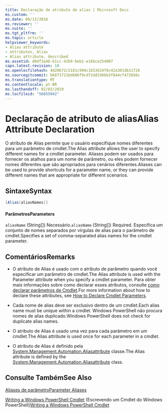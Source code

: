```yaml
---
title: Declaração de atributo de alias | Microsoft Docs
ms.custom: ''
ms.date: 09/13/2016
ms.reviewer: ''
ms.suite: ''
ms.tgt_pltfrm: ''
ms.topic: article
helpviewer_keywords:
- Alias attribute
- attributes, Alias
- Alias attribute, described
ms.assetid: d0df3a46-b1cc-42b9-beb1-e16bce254007
caps.latest.revision: 10
ms.openlocfilehash: 4d20672c5181c994c1b53624f6c42a301db11f26
ms.sourcegitcommit: b6871f21bd666f9cd71dd336bb3f844cf472b56c
ms.translationtype: MT
ms.contentlocale: pt-BR
ms.lasthandoff: 02/03/2019
ms.locfileid: "56855042"
---
```

# <a name="alias-attribute-declaration"></a><span data-ttu-id="6d6d9-102">Declaração de atributo de alias</span><span class="sxs-lookup"><span data-stu-id="6d6d9-102">Alias Attribute Declaration</span></span>

<span data-ttu-id="6d6d9-103">O atributo de Alias permite que o usuário especifique nomes diferentes para um parâmetro de cmdlet.</span><span class="sxs-lookup"><span data-stu-id="6d6d9-103">The Alias attribute allows the user to specify different names for a cmdlet parameter.</span></span> <span data-ttu-id="6d6d9-104">Aliases podem ser usados para fornecer os atalhos para um nome de parâmetro, ou eles podem fornecer nomes diferentes que são apropriados para cenários diferentes.</span><span class="sxs-lookup"><span data-stu-id="6d6d9-104">Aliases can be used to provide shortcuts for a parameter name, or they can provide different names that are appropriate for different scenarios.</span></span>

## <a name="syntax"></a><span data-ttu-id="6d6d9-105">Sintaxe</span><span class="sxs-lookup"><span data-stu-id="6d6d9-105">Syntax</span></span>

```csharp
[Alias(aliasNames)]
```

#### <a name="parameters"></a><span data-ttu-id="6d6d9-106">Parâmetros</span><span class="sxs-lookup"><span data-stu-id="6d6d9-106">Parameters</span></span>

<span data-ttu-id="6d6d9-107">`aliasName` (String[]) Necessário.</span><span class="sxs-lookup"><span data-stu-id="6d6d9-107">`aliasName` (String[]) Required.</span></span> <span data-ttu-id="6d6d9-108">Especifica um conjunto de nomes separados por vírgulas de alias para o parâmetro de cmdlet.</span><span class="sxs-lookup"><span data-stu-id="6d6d9-108">Specifies a set of comma-separated alias names for the cmdlet parameter.</span></span>

## <a name="remarks"></a><span data-ttu-id="6d6d9-109">Comentários</span><span class="sxs-lookup"><span data-stu-id="6d6d9-109">Remarks</span></span>

- <span data-ttu-id="6d6d9-110">O atributo de Alias é usado com o atributo de parâmetro quando você especificar um parâmetro de cmdlet.</span><span class="sxs-lookup"><span data-stu-id="6d6d9-110">The Alias attribute is used with the Parameter attribute when you specify a cmdlet parameter.</span></span> <span data-ttu-id="6d6d9-111">Para obter mais informações sobre como declarar esses atributos, consulte [como declarar parâmetros de Cmdlet](./how-to-declare-cmdlet-parameters.md).</span><span class="sxs-lookup"><span data-stu-id="6d6d9-111">For more information about how to declare these attributes, see [How to Declare Cmdlet Parameters](./how-to-declare-cmdlet-parameters.md).</span></span>

- <span data-ttu-id="6d6d9-112">Cada nome de alias deve ser exclusivo dentro de um cmdlet.</span><span class="sxs-lookup"><span data-stu-id="6d6d9-112">Each alias name must be unique within a cmdlet.</span></span> <span data-ttu-id="6d6d9-113">Windows PowerShell não procura nomes de alias duplicado.</span><span class="sxs-lookup"><span data-stu-id="6d6d9-113">Windows PowerShell does not check for duplicate alias names.</span></span>

- <span data-ttu-id="6d6d9-114">O atributo de Alias é usado uma vez para cada parâmetro em um cmdlet.</span><span class="sxs-lookup"><span data-stu-id="6d6d9-114">The Alias attribute is used once for each parameter in a cmdlet.</span></span>

- <span data-ttu-id="6d6d9-115">O atributo de Alias é definido pela [System.Management.Automation.Aliasattribute](/dotnet/api/System.Management.Automation.AliasAttribute) classe.</span><span class="sxs-lookup"><span data-stu-id="6d6d9-115">The Alias attribute is defined by the [System.Management.Automation.Aliasattribute](/dotnet/api/System.Management.Automation.AliasAttribute) class.</span></span>

## <a name="see-also"></a><span data-ttu-id="6d6d9-116">Consulte Também</span><span class="sxs-lookup"><span data-stu-id="6d6d9-116">See Also</span></span>

[<span data-ttu-id="6d6d9-117">Aliases de parâmetro</span><span class="sxs-lookup"><span data-stu-id="6d6d9-117">Parameter Aliases</span></span>](./parameter-aliases.md)

<span data-ttu-id="6d6d9-118">[Writing a Windows PowerShell Cmdlet](./writing-a-windows-powershell-cmdlet.md) (Escrevendo um Cmdlet do Windows PowerShell)</span><span class="sxs-lookup"><span data-stu-id="6d6d9-118">[Writing a Windows PowerShell Cmdlet](./writing-a-windows-powershell-cmdlet.md)</span></span>
